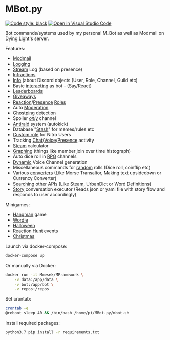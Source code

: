 # MBot.py
[![Code style: black](https://img.shields.io/badge/code%20style-black-000000.svg)](https://github.com/psf/black)
[![Open in Visual Studio Code](https://open.vscode.dev/badges/open-in-vscode.svg)](https://open.vscode.dev/Mmesek/MBot.py)

Bot commands/systems used by my personal M_Bot as well as Modmail on [Dying Light](https://discord.gg/dyinglight)'s server.

Features:
- [Modmail](bot/systems/modmail.py)
- [Logging](bot/dispatch/logging.py)
- [Stream](bot/dispatch/dispatch.py) Log (based on presence)
- [Infractions](bot/slash/infractions.py)
- [Info](bot/slash/info.py) (about Discord objects (User, Role, Channel, Guild etc)
- Basic [interacting](bot/slash/mod.py) as bot - (Say/React)
- [Leaderboards](bot/slash/leaderboards.py)
- [Giveaways](bot/slash/giveaways.py)
- [Reaction](bot/dispatch/reactions.py)/[Presence](bot/dispatch/dispatch.py) [Roles](bot/systems/roles.py)
- Auto [Moderation](bot/dispatch/actions.py)
- [Ghostping](bot/dispatch/actions.py) detection
- Spoiler *[only](bot/dispatch/actions.py)* channel
- [Antiraid](bot/dispatch/guild.py) system (autokick)
- Database "[Stash](bot/slash/database.py)" for memes/rules etc
- [Custom role](bot/slash/database.py) for Nitro Users
- Tracking [Chat](bot/dispatch/actions.py)/[Voice](bot/dispatch/voice.py)/[Presence](bot/dispatch/dispatch.py) activity
- [Steam](bot/slash/steam.py) calculator
- [Graphing](bot/slash/graphs.py) (things like member join over time histograph)
- Auto dice roll in [RPG](bot/dispatch/actions.py) channels
- [Dynamic](bot/dispatch/dynamic.py) Voice Channel generation
- Miscellaneous commands for [random](bot/slash/rand.py) rolls (Dice roll, coinflip etc)
- Various [converters](bot/slash/converters.py) (Like Morse Transaltor, Making text upsidedown or Currency Converter)
- [Search](bot/slash/search.py)ing other APIs (Like Steam, UrbanDict or Word Definitions)
- [Story](bot/slash/story.py) conversation executor (Reads json or yaml file with story flow and responds to user accordingly)

Minigames:
- [Hangman](bot/slash/rand.py) game
- [Wordle](bot/slash/rand.py)
- [Halloween](bot/events/Halloween)
- Reaction [Hunt](bot/events/hunts.py) events
- [Christmas](bot/events/Christmas)

Launch via docker-compose:
```sh
docker-compose up
```

Or manually via Docker:
```sh
docker run -it Mmesek/MFramework \
    -v data:/app/data \
    -v bot:/app/bot \
    -v repos:/repos
```

Set crontab:
```sh
crontab -e
@reboot sleep 40 && /bin/bash /home/pi/MBot.py/mbot.sh
```

Install required packages:
```sh
python3.7 pip install -r requirements.txt
```
